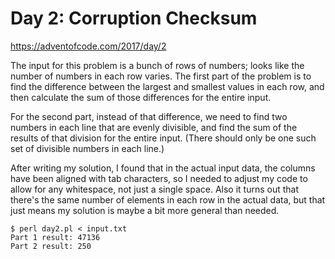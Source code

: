 # Day 2: Corruption Checksum

<https://adventofcode.com/2017/day/2>

The input for this problem is a bunch of rows of numbers; looks like the
number of numbers in each row varies. The first part of the problem is to
find the difference between the largest and smallest values in each row, and
then calculate the sum of those differences for the entire input.

For the second part, instead of that difference, we need to find two numbers
in each line that are evenly divisible, and find the sum of the results of
that division for the entire input. (There should only be one such set of
divisible numbers in each line.)

After writing my solution, I found that in the actual input data, the
columns have been aligned with tab characters, so I needed to adjust my code
to allow for any whitespace, not just a single space. Also it turns out that
there's the same number of elements in each row in the actual data, but that
just means my solution is maybe a bit more general than needed.

```
$ perl day2.pl < input.txt 
Part 1 result: 47136
Part 2 result: 250
```
